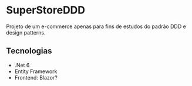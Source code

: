 # SuperStoreDDD

Projeto de um e-commerce apenas para fins de estudos do padrão DDD e design patterns. 

## Tecnologias
- .Net 6
- Entity Framework
- Frontend: Blazor?
